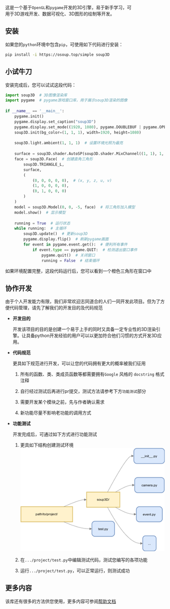 这是一个基于`OpenGL`和`pygame`开发的3D引擎，易于新手学习，可  
用于3D游戏开发、数据可视化、3D图形的绘制等开发。

## 安装

如果您的`python`环境中包含`pip`，可使用如下代码进行安装：

```bash
pip install -i https://osoup.top/simple soup3D
```

## 小试牛刀

安装完成后，您可以试试这段代码：

```python
import soup3D  # 3D图像渲染库
import pygame  # pygame游戏窗口库，用于展示soup3D渲染的图像

if __name__ == '__main__':
    pygame.init()                                                            # 初始化pygame
    pygame.display.set_caption("soup3D")                                     # 设置pygame窗口标题
    pygame.display.set_mode((1920, 1080), pygame.DOUBLEBUF | pygame.OPENGL)  # 配置窗口模式
    soup3D.init(bg_color=(1, 1, 1), width=1920, height=1080)                 # 初始化soup3D

    soup3D.light.ambient(1, 1, 1)  # 设置环境光照为最亮

    surface = soup3D.shader.AutoSP(soup3D.shader.MixChannel((1, 1), 1, 0.5, 0))  # 创建橙色表面着色器
    face = soup3D.Face(  # 创建直角三角形
        soup3D.TRIANGLE_L,
        surface,
        (
            (0, 0, 0, 0, 0),  # (x, y, z, u, v)
            (1, 0, 0, 0, 0),
            (0, 1, 0, 0, 0)
        )
    )
    model = soup3D.Model(0, 0, -5, face)  # 将三角形加入模型
    model.show()  # 显示模型

    running = True  # 运行状态
    while running:  # 主循环
        soup3D.update()  # 更新soup3D
        pygame.display.flip()  # 刷新pygame画面
        for event in pygame.event.get():  # 便利所有事件
            if event.type == pygame.QUIT:  # 检测退出窗口事件
                pygame.quit()  # 关闭窗口
                running = False  # 结束循环

```

如果环境配置完整，这段代码运行后，您可以看到一个橙色三角形在窗口中

## 协作开发

由于个人开发能力有限，我们非常欢迎志同道合的人们一同开发此项目。但为了方便代码管理，请先了解我们的开发目的及代码规范

- **开发目的**
  
  开发该项目的目的是创建一个易于上手的同时又具备一定专业性的3D渲染引擎。让具备python开发经验的用户可以以更加符合他们习惯的方式开发3D应用。
  
- **代码规范**
  
  更具如下规范进行开发，可以让您的代码拥有更大的概率被我们征用
  
  1. 所有的函数、类、类成员函数等都需要拥有`Google` 风格的 `docstring` 格式注释
    
  2. 自行经过测试后再进行pr提交，测试方法请参考下方`功能测试`部分
    
  3. 需要开发某个模块之前，先与作者确认需求
  
  4. 新功能尽量不影响老功能的调用方式
    
- **功能测试**
  
  开发完成后，可通过如下方式进行功能测试
  
  1. 更具如下结构创建测试环境   
     ![目录结构](./readmepic0.png)
  
  2. 在`.../project/test.py`中编辑测试代码，测试您编写的各项功能
  
  3. 运行`.../project/test.py`，可以正常运行，则测试成功

## 更多内容

该库还有很多的方法供您使用，更多内容可参阅[帮助文档](./help.md)